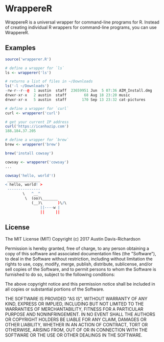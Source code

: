 # WrappereR

WrappereR is a universal wrapper for command-line programs for R. Instead of
creating individual R wrappers for command-line programs, you can use
WrappereR.

## Examples

```r
source('wrapperer.R')

# define a wrapper for `ls`
ls <- wrapperer('ls')

# returns a list of files in ~/Downloads
ls('-l ~/Downloads')
-rw-r--r--@  1 austin  staff  23659951 Jun  5 07:36 AIM_Install.dmg
drwxr-xr-x   2 austin  staff        68 Aug 18 23:20 music
drwxr-xr-x   5 austin  staff       170 Sep 13 23:32 cat-pictures

# define a wrapper for `curl`
curl <- wrapperer('curl')

# get your current IP address
curl('https://icanhazip.com')
188.184.37.205

# define a wrapper for `brew`
brew <- wrapperer('brew')

brew('install cowsay')

cowsay <- wrapperer('cowsay')
...

cowsay('hello, world'!)
 _______________
< hello, world! >
 ---------------
        \   ^__^
         \  (oo)\_______
            (__)\       )\/\
                ||----w |
                ||     ||
```

## License

The MIT License (MIT)
Copyright (c) 2017 Austin Davis-Richardson 

Permission is hereby granted, free of charge, to any person obtaining a copy
of this software and associated documentation files (the "Software"), to deal
in the Software without restriction, including without limitation the rights
to use, copy, modify, merge, publish, distribute, sublicense, and/or sell
copies of the Software, and to permit persons to whom the Software is
furnished to do so, subject to the following conditions:

The above copyright notice and this permission notice shall be included in
all copies or substantial portions of the Software.

THE SOFTWARE IS PROVIDED "AS IS", WITHOUT WARRANTY OF ANY KIND, EXPRESS OR
IMPLIED, INCLUDING BUT NOT LIMITED TO THE WARRANTIES OF MERCHANTABILITY,
FITNESS FOR A PARTICULAR PURPOSE AND NONINFRINGEMENT. IN NO EVENT SHALL THE
AUTHORS OR COPYRIGHT HOLDERS BE LIABLE FOR ANY CLAIM, DAMAGES OR OTHER
LIABILITY, WHETHER IN AN ACTION OF CONTRACT, TORT OR OTHERWISE, ARISING FROM,
OUT OF OR IN CONNECTION WITH THE SOFTWARE OR THE USE OR OTHER DEALINGS IN
THE SOFTWARE.
